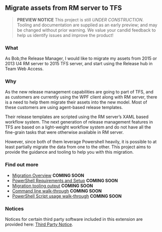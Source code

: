 ## Migrate assets from RM server to TFS ##

> **PREVIEW NOTICE**
> This project is still *UNDER CONSTRUCTION*. Tooling and
> documentation are supplied as an early preview; and may 
> be changed without prior warning. We value your candid 
> feedback to help us identify issues and improve the 
> product!

### What ###
As Bob,the Release Manager, I would like to migrate my assets from 2015 or 2013 U4 RM server to 2015 TFS server, and start using the Release hub in Team Web Access.

### Why ###
As the new release management capabilities are going to part of TFS, and as customers are currently using the WPF client along with RM server, there is a need to help them migrate their assets into the new model. Most of these customers are using agent-based release templates. 

Their release templates are scripted using the RM server’s XAML based workflow system. The next generation of release management features in TFS are based on a light-weight workflow system and do not have all the fine-grain tasks that were otherwise available in RM server.

However, since both of them leverage Powershell heavily, it is possible to at least partially migrate the data from one to the other. This project aims to provide the guidance and tooling to help you with this migration.

### Find out more ###
- [Migration Overview](@) **COMING SOON**
- [PowerShell Requirements and Setup](@) **COMING SOON**
- [Migration tooling output](@) **COMING SOON**
- [Command line walk-through](@) **COMING SOON**
- [PowerShell Script usage walk-through](@) **COMING SOON**

### Notices ###

Notices for certain third party software included in this extension are provided here: [Third Party Notice](ThirdPartyNotices.txt).
